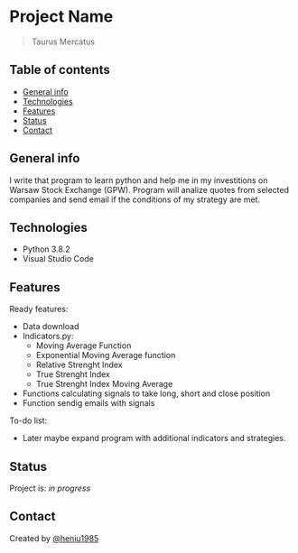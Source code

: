 # Project Name

> Taurus Mercatus

## Table of contents

* [General info](#general-info)
* [Technologies](#technologies)
* [Features](#features)
* [Status](#status)
* [Contact](#contact)

## General info

I write that program to learn python and help me in my investitions on Warsaw Stock Exchange (GPW).
Program will analize quotes from selected companies and send email if the conditions of my strategy are met.

## Technologies

* Python 3.8.2
* Visual Studio Code

## Features

Ready features:

* Data download
* Indicators.py:
  * Moving Average Function
  * Exponential Moving Average function
  * Relative Strenght Index
  * True Strenght Index
  * True Strenght Index Moving Average
* Functions calculating signals to take long, short and close position
* Function sendig emails with signals

To-do list:

* Later maybe expand program with additional indicators and strategies.

## Status

Project is: _in progress_

## Contact

Created by [@heniu1985](https://github.com/heniu1985)
